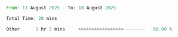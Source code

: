 <!--START_SECTION:waka-->

```rust
From: 11 August 2025 - To: 18 August 2025

Total Time: 28 mins

Other      1 hr 2 mins     >>>>>>>>>>>>>>>>>--------   68.80 %
```

<!--END_SECTION:waka-->
